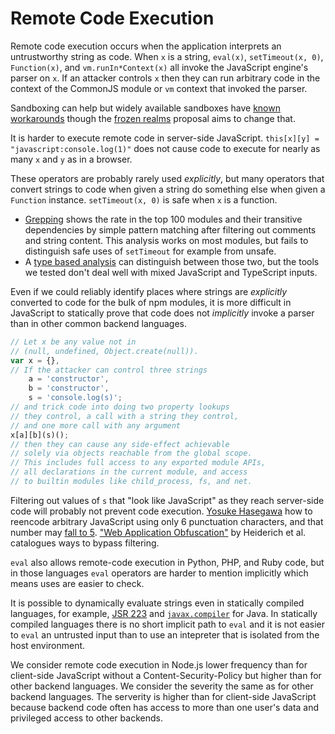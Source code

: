 # Remote Code Execution

Remote code execution occurs when the application interprets an
untrustworthy string as code.  When `x` is a string, `eval(x)`,
`setTimeout(x, 0)`, `Function(x)`, and `vm.runIn*Context(x)` all
invoke the JavaScript engine's parser on `x`.  If an attacker controls
`x` then they can run arbitrary code in the context of the CommonJS
module or `vm` context that invoked the parser.

Sandboxing can help but widely available sandboxes have
[known workarounds][denicola-vm-run] though the [frozen realms][]
proposal aims to change that.

It is harder to execute remote code in server-side JavaScript.
`this[x][y] = "javascript:console.log(1)"` does not cause code to
execute for nearly as many `x` and `y` as in a browser.

These operators are probably rarely used *explicitly*, but
many operators that convert strings to code when given a string
do something else when given a `Function` instance.
`setTimeout(x, 0)` is safe when `x` is a function.

*  [Grepping](../appendix/README.md#grep-problems) shows the rate
   in the top 100 modules and their transitive dependencies by simple
   pattern matching after filtering out comments and string content.
   This analysis works on most modules, but fails to distinguish
   safe uses of `setTimeout` for example from unsafe.
*  A [type based analysis](../appendix/README.md#jsconf) can
   distinguish between those two, but the tools we tested don't
   deal well with mixed JavaScript and TypeScript inputs.

Even if we could reliably identify places where strings are
*explicitly* converted to code for the bulk of npm modules,
it is more difficult in JavaScript to statically prove that
code does not *implicitly* invoke a parser than in other
common backend languages.

```js
// Let x be any value not in
// (null, undefined, Object.create(null)).
var x = {},
// If the attacker can control three strings
    a = 'constructor',
    b = 'constructor',
    s = 'console.log(s)';
// and trick code into doing two property lookups
// they control, a call with a string they control,
// and one more call with any argument
x[a][b](s)();
// then they can cause any side-effect achievable
// solely via objects reachable from the global scope.
// This includes full access to any exported module APIs,
// all declarations in the current module, and access
// to builtin modules like child_process, fs, and net.
```

Filtering out values of `s` that "look like JavaScript" as they reach
server-side code will probably not prevent code execution.
[Yosuke Hasegawa][Yosuke] how to reencode arbitrary JavaScript using
only 6 punctuation characters, and that number may
[fall to 5][Masato].  ["Web Application Obfuscation"][obfusc] by
Heiderich et al. catalogues ways to bypass filtering.

`eval` also allows remote-code execution in Python, PHP, and
Ruby code, but in those languages `eval` operators are harder to
mention implicitly which means uses are easier to check.

It is possible to dynamically evaluate strings even in statically
compiled languages, for example, [JSR 223][] and
[`javax.compiler`][dynjava] for Java.  In statically compiled
languages there is no short implicit path to `eval` and it is not
easier to `eval` an untrusted input than to use an intepreter that is
isolated from the host environment.

We consider remote code execution in Node.js lower frequency than for
client-side JavaScript without a Content-Security-Policy but higher
than for other backend languages.  We consider the severity the same
as for other backend languages.  The serverity is higher than for
client-side JavaScript because backend code often has access to more
than one user's data and privileged access to other backends.

[denicola-vm-run]: https://gist.github.com/domenic/d15dfd8f06ae5d1109b0
[frozen realms]: https://github.com/tc39/proposal-frozen-realms
[Yosuke]: https://news.ycombinator.com/item?id=4370098
[Masato]: https://syllab.fr/projets/experiments/xcharsjs/5chars.pipeline.html
[obfusc]: https://www.amazon.com/Web-Application-Obfuscation-Evasion-Filters/dp/1597496049
[JSR 223]: https://docs.oracle.com/javase/8/docs/technotes/guides/scripting/prog_guide/api.html
[dynjava]: https://www.ibm.com/developerworks/library/j-jcomp/index.html
